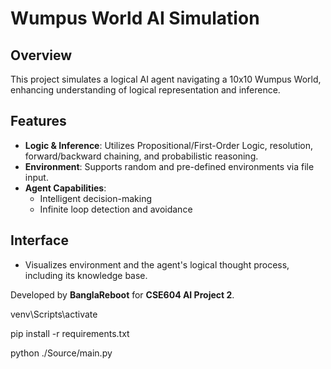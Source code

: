 # Wumpus World AI Simulation  

## Overview  
This project simulates a logical AI agent navigating a 10x10 Wumpus World, enhancing understanding of logical representation and inference.  

## Features  
- **Logic & Inference**: Utilizes Propositional/First-Order Logic, resolution, forward/backward chaining, and probabilistic reasoning.  
- **Environment**: Supports random and pre-defined environments via file input.  
- **Agent Capabilities**:  
  - Intelligent decision-making  
  - Infinite loop detection and avoidance  

## Interface  
- Visualizes environment and the agent's logical thought process, including its knowledge base.  

Developed by **BanglaReboot** for **CSE604 AI Project 2**.  



venv\Scripts\activate  

pip install -r requirements.txt

python ./Source/main.py